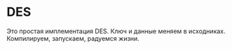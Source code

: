 # DES

Это простая имплементация DES. Ключ и данные меняем в исходниках. Компилируем, запускаем, радуемся жизни.
